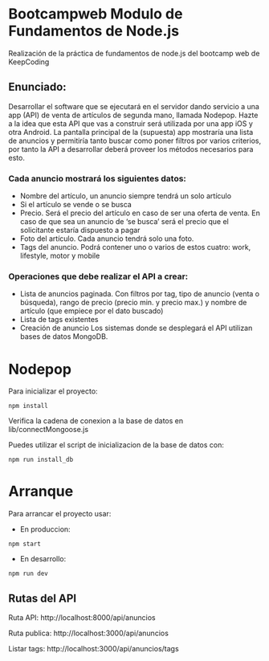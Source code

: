 # Bootcampweb Modulo de Fundamentos de Node.js

Realización de la práctica de fundamentos de node.js del bootcamp web de KeepCoding

## Enunciado:

Desarrollar el software que se ejecutará en el servidor dando servicio a una app (API) de venta de artículos de segunda mano, llamada Nodepop. Hazte a la idea que esta API que vas a construir será utilizada por una app iOS y otra Android.
La pantalla principal de la (supuesta) app mostraría una lista de anuncios y permitiría tanto buscar como poner filtros por varios criterios, por tanto la API a desarrollar deberá proveer los métodos necesarios para esto.
### Cada anuncio mostrará los siguientes datos:
  - Nombre del artículo, un anuncio siempre tendrá un solo artículo
  - Si el artículo se vende o se busca
  - Precio. Será el precio del artículo en caso de ser una oferta de venta. En caso de que sea un anuncio de ‘se busca’ será el precio que el solicitante estaría dispuesto a pagar
  - Foto del artículo. Cada anuncio tendrá solo una foto.
  - Tags del anuncio. Podrá contener uno o varios de estos cuatro: work, lifestyle, motor y mobile
### Operaciones que debe realizar el API a crear:
  - Lista de anuncios paginada. Con filtros por tag, tipo de anuncio (venta o búsqueda), rango de precio (precio min. y precio max.) y nombre de artículo (que empiece por el dato buscado)
  - Lista de tags existentes
  - Creación de anuncio
Los sistemas donde se desplegará el API utilizan bases de datos MongoDB.

Nodepop
=======

Para inicializar el proyecto:

```shell
npm install
```

Verifica la cadena de conexion a la base de datos en lib/connectMongoose.js

Puedes utilizar el script de inicializacion de la base de datos con:

```shell
npm run install_db
```

# Arranque

Para arrancar el proyecto usar:

* En produccion:

```Shell
npm start
```

* En desarrollo:

```shell
npm run dev
```

## Rutas del API

Ruta API:
  http://localhost:8000/api/anuncios

Ruta publica:
  http://localhost:3000/api/anuncios

Listar tags:
  http://localhost:3000/api/anuncios/tags
